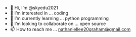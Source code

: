 - 👋 Hi, I’m @skyedu2021
- 👀 I’m interested in ... coding
- 🌱 I’m currently learning ... python programming
- 💞️ I’m looking to collaborate on ... open source
- 📫 How to reach me ... nathaniellee20graham@gmail.com

<!---
skyedu2021/skyedu2021 is a ✨ special ✨ repository because its `README.md` (this file) appears on your GitHub profile.
You can click the Preview link to take a look at your changes.
--->

